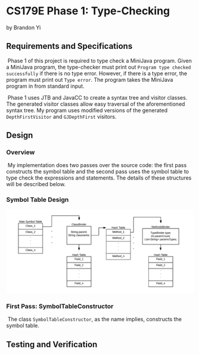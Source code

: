 # CS179E Phase 1: Type-Checking
by Brandon Yi

## Requirements and Specifications

​	Phase 1 of this project is required to type check a MiniJava program. Given a MiniJava program, the type-checker must print out `Program type checked successfully` if there is no type error. However, if there is a type error, the program must print out `Type error`. The program takes the MiniJava program in from standard input.

​	Phase 1 uses JTB and JavaCC to create a syntax tree and visitor classes. The generated visitor classes allow easy traversal of the aforementioned syntax tree. My program uses modified versions of the generated `DepthFirstVisitor` and `GJDepthFirst` visitors.

## Design

### Overview

​	My implementation does two passes over the source code: the first pass constructs the symbol table and the second pass uses the symbol table to type check the expressions and statements. The details of these structures will be described below.

### Symbol Table Design

![](stdesign.png)





### First Pass: SymbolTableConstructor

​	The class `SymbolTableConstructor`, as the name implies, constructs the symbol table. 



## Testing and Verification

